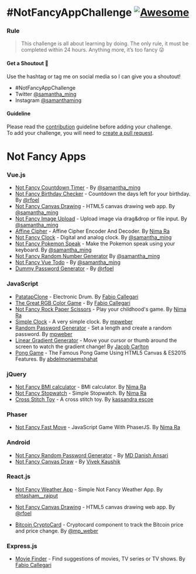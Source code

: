 # #NotFancyAppChallenge [![Awesome](https://cdn.rawgit.com/sindresorhus/awesome/d7305f38d29fed78fa85652e3a63e154dd8e8829/media/badge.svg)](https://github.com/sindresorhus/awesome)

### Rule

> This challenge is all about learning by doing. The only rule, it must be completed within 24 hours. Anything more, it’s too fancy 😜

#### Get a Shoutout 💛

Use the hashtag or tag me on social media so I can give you a shoutout!

- #NotFancyAppChallenge
- Twitter [@samantha_ming](https://twitter.com/samantha_ming)
- Instagram [@samanthaming](https://www.instagram.com/samanthaming/)

#### Guideline

Please read the [contribution](/CONTRIBUTING.md) guideline before adding your challenge.  
To add your challenge, you will need to [create a pull request](./how-to-create-pr.md).

# Not Fancy Apps

### Vue.js

- [Not Fancy Countdown Timer](https://github.com/samanthaming/not-fancy-countdown-timer) - By [@samantha_ming](https://twitter.com/samantha_ming)
- [Not Fancy Birthday Checker](https://github.com/rfoel/not-fancy-birthday-checker) - Countdown the days left for your birthday. By [@rfoel](https://twitter.com/rfoel)
- [Not Fancy Canvas Drawing](https://github.com/samanthaming/not-fancy-canvas-drawing) - HTML5 canvas drawing web app. By [@samantha_ming](https://twitter.com/samantha_ming)
- [Not Fancy Image Upload](https://github.com/samanthaming/not-fancy-image-upload) - Upload image via drag&drop or file input. By [@samantha_ming](https://twitter.com/samantha_ming)
- [Affine Cipher](https://github.com/Nima-Ra/AffineCipher) - Affine Cipher Encoder And Decoder. By [Nima Ra](https://github.com/Nima-Ra)
- [Not Fancy Clock](https://github.com/samanthaming/not-fancy-clock) - Digital and analog clock. By [@samantha_ming](https://twitter.com/samantha_ming)
- [Not Fancy Pokemon Speak](https://github.com/samanthaming/not-fancy-pokemon-speaks) - Make the Pokemon speak using your keyboard. By [@samantha_ming](https://twitter.com/samantha_ming)
- [Not Fancy Random Number Generator](https://github.com/samanthaming/not-fancy-random-number-generator) By [@samantha_ming](https://twitter.com/samantha_ming)
- [Not Fancy Vue Todo](https://github.com/samanthaming/not-fancy-vue-todo) - By [@samantha_ming](https://twitter.com/samantha_ming)
- [Dummy Password Generator](https://github.com/rfoel/dummy-password-generator) - By [@rfoel](https://twitter.com/rfoel)

### JavaScript

- [PatatapClone](https://github.com/fcallegari7/patatapclone) - Electronic Drum. By [Fabio Callegari](https://www.linkedin.com/in/fabio-callegari7/)
- [The Great RGB Color Game](https://github.com/fcallegari7/colourgame) - By [Fabio Callegari](https://www.linkedin.com/in/fabio-callegari7/)
- [Not Fancy Rock Paper Scissors](https://github.com/Nima-Ra/Rock-Paper-Scissors-not-fancy) - Play your childhood's game. By [Nima Ra](https://github.com/Nima-Ra)
- [Simple Clock](https://github.com/mpweber/NotFancyAppChallenge/tree/master/SimpleClock) - A very simple clock. By [mpweber](https://github.com/mpweber)
- [Random Password Generator](https://github.com/mpweber/NotFancyAppChallenge/tree/master/Random-Password-Generator) - Set a length and create a random password. By [mpweber](https://github.com/mpweber)
- [Linear Gradient Generator](https://github.com/jacobc1204/gradient_app) - Move your cursor or thumb around the screen to watch the gradient change! By [Jacob Carlton](https://github.com/jacobc1204)
- [Pong Game](https://github.com/coder-abdo/Pong_Game) - The Famous Pong Game Using HTML5 Canvas & ES2015 Features. By [abdelmonaemshahat](https://www.instagram.com/abdelmonaemshahat/)

### jQuery

- [Not Fancy BMI calculator](https://github.com/Nima-Ra/bmi) - BMI calculator. By [Nima Ra](https://github.com/nima-ra)
- [Not Fancy Stopwatch](https://github.com/Nima-Ra/Stopwatch) - Simple Stopwatch. By [Nima Ra](https://github.com/Nima-ra/stopwatch)
- [Cross Stitch Toy](https://gist.github.com/WaffleGnome/a0468bf56299098948649431acaeeb42) - A cross stitch toy. By [kassandra escoe](https://github.com/WaffleGnome)

### Phaser

- [Not Fancy Fast Move](https://github.com/Nima-Ra/fast-move-not-fancy) - JavaScript Game With PhaserJS. By [Nima Ra](https://github.com/Nima-Ra)

### Android

- [Not Fancy Random Password Generator](https://github.com/mddanishansari/not-fancy-random-password-generator) - By [MD Danish Ansari](https://github.com/mddanishansari)
- [Not Fancy Canvas Draw](https://github.com/Vivek5287445/NotAFancyCanvasDraw) - By [Vivek Kaushik](https://www.instagram.com/iamvivekkaushik/)

### React.js
- [Not Fancy Weather App](https://github.com/EhtashamAli/ReactWebApp_v0) - Simple Not Fancy Weather App. By [ehtasham__rajput](https://www.instagram.com/ehtasham__rajput)

- [Not Fancy Canvas Drawing](https://github.com/rfoel/not-fancy-canvas-drawing) - HTML5 canvas drawing web app. By [@rfoel](https://twitter.com/rfoel)
- [Bitcoin CryptoCard](https://github.com/mpweber/Bitcoin-CryptoCard-using-ReactJs) - Cryptocard component to track the Bitcoin price and price change. By [@mp_weber](https://twitter.com/mp_weber)

### Express.js

- [Movie Finder](https://github.com/fcallegari7/movie-finder) - Find suggestions of movies, TV series or TV shows. By [Fabio Callegari](https://www.linkedin.com/in/fabio-callegari7/)
